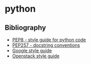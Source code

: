 # python

## Bibliography

* [PEP8 - style guide for python code](https://www.python.org/dev/peps/pep-0008/)
* [PEP257 - docstring conventions](https://www.python.org/dev/peps/pep-0257/)
* [Google style guide](http://google.github.io/styleguide/pyguide.html)
* [Openstack style guide](https://docs.openstack.org/hacking/latest/user/hacking.html)
